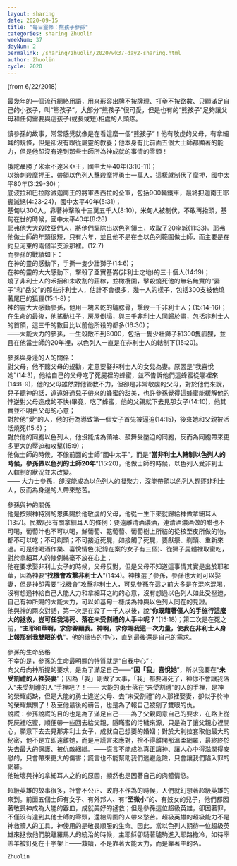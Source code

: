 ```yaml
---
layout: sharing
date: 2020-09-15
title: "每日靈修：熊孩子參孫"
categories: sharing Zhuolin
weekNum: 37
dayNum: 2
permalink: /sharing/zhuolin/2020/wk37-day2-sharing.html
author: Zhuolin
cycle: 2020
---
```

(from 6/22/2018)  

最幾年的一個流行網絡用語，用來形容出牌不按牌理、打拳不按路數、只顧滿足自己的小孩子，叫“熊孩子”。大部分“熊孩子”很可愛，但是也有的“熊孩子”足夠讓父母和任何需要與這孩子(或長或短)相處的人頭疼。  

讀參孫的故事，常常感覺就像是在看這麼一個“熊孩子”！他有敬虔的父母，有拿細耳的規條，但是卻沒有跟從屬靈的教養；他本身有比前面五個大士師都顯著的能力，但是他卻沒有達到那些士師所為神成就的事情的零頭！  

俄陀聶勝了米索不達米亞王，國中太平40年(3:10-11)；  
以笏刺殺摩押王，帶領以色列人擊殺摩押勇士一萬人，這樣就制伏了摩押，國中太平80年(3:29-30)；  
底波拉和巴拉除滅迦南王的將軍西西拉的全軍，包括900輛鐵車，最終把迦南王耶賓滅絕(4:23-24)，國中太平40年(5:31)；  
基甸以300人，靠著神擊敗十三萬五千人(8:10)，米甸人被制伏，不敢再抬頭，基甸在世的時候，國中太平40年(8:28)  
耶弗他大大殺敗亞們人，將他們驅除出以色列領土，攻取了20座城(11:33)。耶弗他做士師的年頭很短，只有六年，並且他不是在全以色列範圍做士師，而主要是在約旦河東的兩個半支派那裡。(12:7)  
而參孫的戰績如下：  
在神的靈的感動下，手撕一隻少壯獅子(14:6)；  
在神的靈的大大感動下，擊殺了亞實基崙(非利士之地)的三十個人(14:19)；  
燒了非利士人的禾捆和未收割的莊稼，並橄欖園，擊殺燒死他的無名無實的“妻子”和“岳父”的那些非利士人，估計不會很多，幾十人的樣子，包括300支被他燒著尾巴的狐狸(15:1-8)；  
神的靈大大感動參孫，他用一塊未乾的驢腮骨，擊殺一千非利士人；(15:14-16)；  
在生命的最後，他搖動柱子，房屋倒塌，與三千非利士人同歸於盡，包括非利士人的首領，這三千的數目比以前他所殺的都多(16:30)；  
——大能大力的參孫，一生殺敵不到6000，包括一隻少壯獅子和300隻狐狸，並且在他當士師的20年裡，以色列人一直是在非利士人的轄制下(15:20)。  

參孫與身邊的人的關係：  
對父母，他不聽父母的規勸，定意要娶非利士人的女兒為妻。原因是“我喜悅她”(14:3)，他給自己的父母吃了死屍裡的蜂蜜，並不告訴他們這蜂蜜從哪裡來(14:8-9)，他的父母雖然對他管教不力，但卻是非常敬虔的父母，對於他們來說，兒子聽神的話，遠遠好過兒子帶來的蜂蜜的甜美，也許參孫覺得這蜂蜜能緩解他的悖逆對父母造成的不快(畢竟，吃了蜂蜜，他的父親就下去見那女子(14:10)，他其實並不明白父母的心意；  
對於他“愛”的人，他的行為導致第一個女子首先被逼迫(14:15)，後來她和父親被活活燒死(15:6)；  
對於他的同胞以色列人，他沒能成為領袖、鼓舞受壓迫的同胞，反而為同胞帶來更多更大的壓迫和攻擊(15:9)；  
他做士師的時候，不像前面的士師“國中太平”，而是“**當非利士人轄制以色列人的時候，參孫做以色列的士師20年**”(15:20)，他做士師的時候，以色列人受非利士人轄制的狀況並未改變。  
—— 大力士參孫，卻沒能成為以色列人的凝聚力，沒能帶領以色列人趕逐非利士人，反而為身邊的人帶來愁苦。  

參孫與神的關係  
他是按照神特別的恩典賜於他敬虔的父母，他從一生下來就歸給神做拿細耳人(13:7)。民數記6有關拿細耳人的條例：要遠離清酒濃酒，連清酒濃酒做的醋也不可喝，葡萄汁也不可以喝，鮮葡萄、乾葡萄、葡萄樹上所結的從核至皮所做的物，都不可以吃；不可剃頭；不可接近死屍，如接觸了死屍，要獻祭、剃頭、重新來過。可是他喝酒作樂、喜悅情色(紀錄在案的女子有三個)、從獅子屍體裡取蜜吃，對於拿細耳人的條例絲毫不放在心上；  
他在要求娶非利士女子的時候，父母反對，但是父母不知道這事情其實是出於耶和華，因為神要“**找機會攻擊非利士人**”(14:4)。神揀選了參孫，參孫也大到可以娶妻，但是神卻需要“找機會”攻擊非利士人，可見參孫在這之前大多是在混吃混喝，沒有想過神給自己大能大力和拿細耳之約的心意，沒有想過以色列人如此受壓迫，自己有神所賜的大能大力，可以如基甸一樣成為神與以色列人同在的見證。  
他與神的兩次對話，第一次是在殺了一千人以後，說“**你既藉著僕人的手施行這麼大的拯救，豈可任我渴死、落在未受割禮的人手中呢？**”(15:18)；第二次是在死之前，“**主耶和華啊，求你眷顧我。神啊，求你賜我這一次力量，使我在非利士人身上報那剜我雙眼的仇**”。他的禱告的中心，直到最後還是自己的需求。  

參孫的生命品格  
不幸的是，參孫的生命最明顯的特質就是“自我中心”：  
向父母向神所提的要求，是為了滿足自己——“**因「我」喜悅她**”，所以我要在“**未受割禮的人裡娶妻**”；因為「我」剛做了大事，「我」都要渴死了，神你不會讓我落入“未受割禮的人”手裡吧？！—— 大能的勇士落在“未受割禮”的人的手裡，是神的榮耀虧缺，但是大能的勇士違逆父母、去“未受割禮”的人那裡娶妻，卻似乎於神的榮耀無關了！及至他最後的禱告，也是為了報自己被剜了雙眼的仇。  
說謊：參孫說謊的目的也是為了滿足自己——為了父親同意自己的要求，在路上從死屍裡吃蜜，順便帶一些回去給父親，隱瞞蜜的污穢來源，只是為了讓父親心裡開心，願意下去去見那非利士女子，成就自己想要的婚姻；對於大利拉套取他最大的秘密，他不是立即遠離她，而是用謊言來應對，捨不得離開那溫柔網羅，最終終於失去最大的保護、被仇敵綑綁。——謊言不能成為真正讓神、讓人心中得滋潤得安慰的，只會帶來更大的傷害；謊言也不能幫助我們逃避危險，只會讓我們陷入罪的網羅。  
他破壞與神的拿細耳人之約的原因，顯然也是因著自己的肉體情慾。  

超級英雄的故事很多，社會不公正、政府不作為的時候，人們就幻想著超級英雄的來到。前面五個士師有女子、有外邦人、有“**至微小**”的、有妓女的兒子，他們都因著敬畏神成為大能的器皿，成就美好的拯救；但是參孫這位超級英雄，卻因著罪，不僅沒有達到其他士師的零頭，還給周圍的人帶來愁苦。超級英雄的超級能力不是神救贖人的工具，神使用的是敬畏順服的生命。因此，當以色列人期待一位超級英雄來拯救他們脫離羅馬人的統治的時候，主耶穌卻騎著驢駒進入耶路撒冷，如待宰羔羊被釘死在十字架上——救贖，不是靠著大能大力，而是靠著主的名。  

`Zhuolin`  
